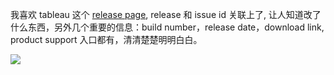 [//title]: (what-a-good-release-page-looks-like)
[//englishtitle]: (what-a-good-release-page-looks-like)
[//category]: (awesome,note,design)
[//tags]: (note,design)
[//createtime]: (20210618)
[//updatetime]: (20210618)

我喜欢 tableau 这个 [release page](https://www.tableau.com/support/releases/desktop/2021.1.2), release 和 issue id 关联上了, 让人知道改了什么东西，另外几个重要的信息：build number，release date，download link, product support 入口都有，清清楚楚明明白白。

![](https://cdn.liushiming.cn/img/20210618113951.png)
